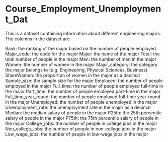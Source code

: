 # Course_Employment_Unemployment_Dat
<p>
This is a dataset containing information about different engineering majors. The columns in the dataset are:

Rank: the ranking of the major based on the number of people employed
Major_code: the code for the major
Major: the name of the major
Total: the total number of people in the major
Men: the number of men in the major
Women: the number of women in the major
Major_category: the category the major belongs to (e.g. Engineering, Physical Sciences, Business)
ShareWomen: the proportion of women in the major as a decimal
Sample_size: the sample size for the major
Employed: the number of people employed in the major
Full_time: the number of people employed full-time in the major
Part_time: the number of people employed part-time in the major
Full_time_year_round: the number of people employed full-time year-round in the major
Unemployed: the number of people unemployed in the major
Unemployment_rate: the unemployment rate in the major as a decimal
Median: the median salary of people in the major
P25th: the 25th percentile salary of people in the major
P75th: the 75th percentile salary of people in the major
College_jobs: the number of people in college jobs in the major
Non_college_jobs: the number of people in non-college jobs in the major
Low_wage_jobs: the number of people in low-wage jobs in the major

</p>
